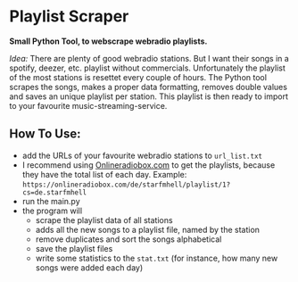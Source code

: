 # Playlist Scraper

**Small Python Tool, to webscrape webradio playlists.**


*Idea:*
There are plenty of good webradio stations. But I want their songs in a spotify, deezer, etc. playlist without commercials. 
Unfortunately the playlist of the most stations is resettet every couple of hours.
The Python tool scrapes the songs, makes a proper data formatting, removes double values and saves an unique playlist per station.
This playlist is then ready to import to your favourite music-streaming-service.

## How To Use:
- add the URLs of your favourite webradio stations to `url_list.txt`
- I recommend using [Onlineradiobox.com](https://onlineradiobox.com) to get the playlists, because they have the total list of each day. Example: 
`https://onlineradiobox.com/de/starfmhell/playlist/1?cs=de.starfmhell
`
- run the main.py
- the program will
	- scrape the playlist data of all stations
	- adds all the new songs to a playlist file, named by the station
	- remove duplicates and sort the songs alphabetical
	- save the playlist files
	- write some statistics to the `stat.txt` (for instance, how many new songs were added each day)
